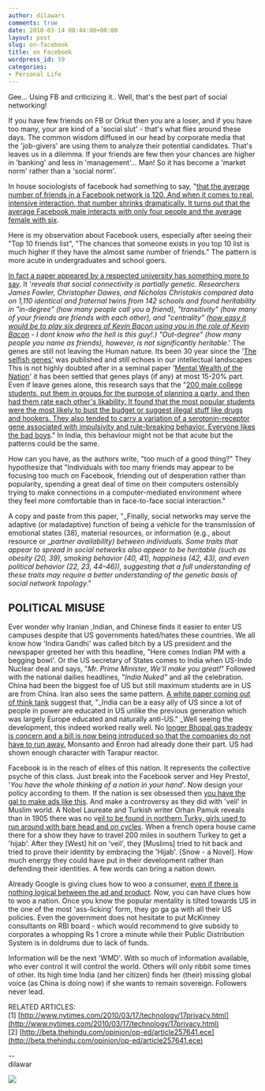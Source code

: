 ```yaml
---
author: dilawars
comments: true
date: 2010-03-14 08:44:00+00:00
layout: post
slug: on-facebook
title: on Facebook
wordpress_id: 59
categories:
- Personal Life
---
```


Gee... Using FB and criticizing it.. Well, that's the best part of social networking!  
  
If you have few friends on FB or Orkut then you are a loser, and if you have too many, your are kind of a 'social slut' - that's what flies around these days. The common wisdom diffused in our head by corporate media that the 'job-givers' are using them to analyze their potential candidates. That's leaves us in a dilemma. If your friends are few then your chances are higher in 'banking' and less in 'management'... Man! So it has become a 'market norm' rather than a 'social norm'.  
  
In house sociologists of facebook had something to say, "[that the average number of friends in a Facebook network is 120. And when it comes to real, intensive interaction, that number shrinks dramatically. It turns out that the average Facebook male interacts with only four people and the average female with six](http://www.economist.com/science-technology/displaystory.cfm?story_id=13176775).  
  
Here is my observation about Facebook users, especially after seeing their "Top 10 friends list", "The chances that someone exists in you top 10 list is much higher if they have the almost same number of friends." The pattern is more acute in undergraduates and school goers.  
  
[In fact a paper appeared by a respected university has something more to say](http://jhfowler.ucsd.edu/genes_and_social_networks.pdf). It '_reveals that social connectivity is partially genetic. Researchers James Fowler, Christopher Dawes, and Nicholas Christakis compared data on 1,110 identical and fraternal twins from 142 schools and found heritability in "in-degree" (how many people call you a friend), "transitivity" (how many of your friends are friends with each other), and "centrality" ([how easy it would be to play six degrees of Kevin Bacon using you in the role of Kevin Bacon](http://en.wikipedia.org/wiki/Six_Degrees_of_Kevin_Bacon) - I dont know who the hell is this guy!.) "Out-degree" (how many people you name as friends), however, is not significantly heritable_.' The genes are still not leaving the Human nature. Its been 30 year since the '[The selfish genes'](http://en.wikipedia.org/wiki/The_Selfish_Gene) was published and still echoes in our intellectual landscapes This is not highly doubted after in a seminal paper '[Mental Wealth of the Nation](http://www.mentaalkapitaal.nl/docs/Nature%20-%20The%20Mental%20Wealth%20of%20Nations.pdf)' it has been settled that genes plays (if any) at most 15-20% part. Even if leave genes alone, this research says that the "[200 male college students, put them in groups for the purpose of planning a party, and then had them rate each other's likability. It found that the most popular students were the most likely to bust the budget or suggest illegal stuff like drugs](http://www.blogger.com/goog_568002349803)[ and hookers. They also tended to carry a variation of a serotonin-receptor ](http://www.blogger.com/goog_568002349803)[gene](http://www.blogger.com/goog_568002349803)[ associated with impulsivity and rule-breaking behavior. Everyone likes the bad boys](http://news.msu.edu/story/5774/&topic_id=10)." In India, this behaviour might not be that acute but the patterns could be the same.  
  
How can you have, as the authors write, "too much of a good thing?" They hypothesize that "Individuals with too many friends may appear to be focusing too much on Facebook, friending out of desperation rather than popularity, spending a great deal of time on their computers ostensibly trying to make connections in a computer-mediated environment where they feel more comfortable than in face-to-face social interaction."  
  
A copy and paste from this paper, "_Finally, social networks may serve the adaptive (or maladaptive) function of being a vehicle for the transmission of emotional states (38), material resources, or information (e.g., about resource or __partner availability) between individuals. Some traits that appear to spread in social networks also appear to be heritable (such as obesity (20, 39), smoking behavior (40, 41), happiness (42, 43), and even political behavior (22, 23, 44–46)), suggesting that a full understanding of these traits may require a better understanding of the genetic basis of social network topology_."  
  
POLITICAL MISUSE  
-----------------------  
Ever wonder why Iranian ,Indian, and Chinese finds it easier to enter US campuses despite that US governments hated/hates these countries. We all know how 'Indira Gandhi' was called bitch by a US president and the newspaper greeted her with this headline, "Here comes Indian PM with a begging bowl'. Or the US secretary of States comes to India when US-Indo Nuclear deal and says, "_Mr. Prime Minister, We'll make you great!_" Followed with the national dailies headlines, "_India Nuked"_ and all the celebration. China had been the biggest foe of US but still maximum students are in US are from China. Iran also sees the same pattern. [A white paper coming out of think tank](http://www.nytimes.com/2007/02/07/world/asia/07iht-air.4509556.html) suggest that, "_India can be a easy ally of US since a lot of people in power are educated in US unlike the previous generation which was largely Europe educated and naturally anti-US." _Well seeing the development, this indeed worked really well. No [longer Bhopal gas tradegy is concern and a bill is now being introduced so that the companies do not have to run away.](http://beta.thehindu.com/opinion/lead/article243734.ece) Monsanto and Enron had already done their part. US had shown enough character with Tarapur reactor.  
  
Facebook is in the reach of elites of this nation. It represents the collective psyche of this class. Just break into the Facebook server and Hey Presto!, '_You have the whole thinking of a nation in your hand_'. Now design your policy according to them. If the nation is sex obsessed then [you have the gal to make ads like this](http://www.geekologie.com/2009/03/hands_down_the_worst_advertise.php). And make a controversy as they did with 'veil' in Muslim world. A Nobel Laureate and Turkish writer Orhan Pamuk reveals than in 1905 there was no v[eil to be found in northern Turky, girls used to run around with bare head and on cycles](http://en.wikipedia.org/wiki/Headscarf_controversy_in_Turkey). When a french opera house came there for a show they have to travel 200 miles in southern Turkey to get a 'hijab'. After they [West] hit on 'veil', they [Muslims] tried to hit back and tried to prove their identity by embracing the 'Hijab'. [Snow - a Novel]. How much energy they could have put in their development rather than defending their identities. A few words can bring a nation down.  
  
Already Google is giving clues how to woo a consumer, [even if there is nothing logical between the ad and product](http://www.youtube.com/watch?v=P2cqlw3pwFw). Now, you can have clues how to woo a nation. Once you know the popular mentality is tilted towards US in the one of the most 'ass-licking' form, they go ga ga with all their US policies. Even the government does not hesitate to put McKinney consultants on RBI board - which would recommend to give subsidy to corporates a whopping Rs 1 crore a minute while their Public Distribution System is in doldrums due to lack of funds.  
  
Information will be the next 'WMD'. With so much of information available, who ever control it will control the world. Others will only ribbit some times of other. Its high time India (and her citizen) finds her (their) missing global voice (as China is doing now) if she wants to remain sovereign. Followers never lead.   
  
RELATED ARTICLES:  
[1] [http://www.nytimes.com/2010/03/17/technology/17privacy.html](http://www.nytimes.com/2010/03/17/technology/17privacy.html)  
[2] [http://beta.thehindu.com/opinion/op-ed/article257641.ece](http://beta.thehindu.com/opinion/op-ed/article257641.ece)  
  
  
--  
dilawar

![](https://blogger.googleusercontent.com/tracker/3794193585985230867-8447692840976013105?l=dilawarsays.blogspot.com)
